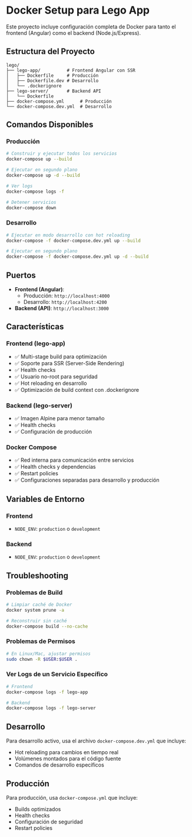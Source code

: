# Docker Setup para Lego App

Este proyecto incluye configuración completa de Docker para tanto el frontend (Angular) como el backend (Node.js/Express).

## Estructura del Proyecto

```
lego/
├── lego-app/          # Frontend Angular con SSR
│   ├── Dockerfile     # Producción
│   ├── Dockerfile.dev # Desarrollo
│   └── .dockerignore
├── lego-server/       # Backend API
│   └── Dockerfile
├── docker-compose.yml      # Producción
└── docker-compose.dev.yml  # Desarrollo
```

## Comandos Disponibles

### Producción

```bash
# Construir y ejecutar todos los servicios
docker-compose up --build

# Ejecutar en segundo plano
docker-compose up -d --build

# Ver logs
docker-compose logs -f

# Detener servicios
docker-compose down
```

### Desarrollo

```bash
# Ejecutar en modo desarrollo con hot reloading
docker-compose -f docker-compose.dev.yml up --build

# Ejecutar en segundo plano
docker-compose -f docker-compose.dev.yml up -d --build
```

## Puertos

- **Frontend (Angular)**: 
  - Producción: `http://localhost:4000`
  - Desarrollo: `http://localhost:4200`
- **Backend (API)**: `http://localhost:3000`

## Características

### Frontend (lego-app)
- ✅ Multi-stage build para optimización
- ✅ Soporte para SSR (Server-Side Rendering)
- ✅ Health checks
- ✅ Usuario no-root para seguridad
- ✅ Hot reloading en desarrollo
- ✅ Optimización de build context con .dockerignore

### Backend (lego-server)
- ✅ Imagen Alpine para menor tamaño
- ✅ Health checks
- ✅ Configuración de producción

### Docker Compose
- ✅ Red interna para comunicación entre servicios
- ✅ Health checks y dependencias
- ✅ Restart policies
- ✅ Configuraciones separadas para desarrollo y producción

## Variables de Entorno

### Frontend
- `NODE_ENV`: `production` o `development`

### Backend
- `NODE_ENV`: `production` o `development`

## Troubleshooting

### Problemas de Build
```bash
# Limpiar caché de Docker
docker system prune -a

# Reconstruir sin caché
docker-compose build --no-cache
```

### Problemas de Permisos
```bash
# En Linux/Mac, ajustar permisos
sudo chown -R $USER:$USER .
```

### Ver Logs de un Servicio Específico
```bash
# Frontend
docker-compose logs -f lego-app

# Backend
docker-compose logs -f lego-server
```

## Desarrollo

Para desarrollo activo, usa el archivo `docker-compose.dev.yml` que incluye:
- Hot reloading para cambios en tiempo real
- Volúmenes montados para el código fuente
- Comandos de desarrollo específicos

## Producción

Para producción, usa `docker-compose.yml` que incluye:
- Builds optimizados
- Health checks
- Configuración de seguridad
- Restart policies
